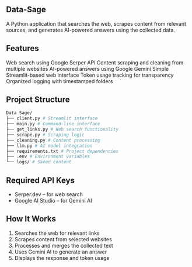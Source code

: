 ## Data-Sage
A Python application that searches the web, scrapes content from relevant sources, and generates AI-powered answers using the collected data.

## Features
Web search using Google Serper API
Content scraping and cleaning from multiple websites
AI-powered answers using Google Gemini
Simple Streamlit-based web interface
Token usage tracking for transparency
Organized logging with timestamped folders

## Project Structure  
```bash
Data Sage/
├── client.py # Streamlit interface
├── main.py # Command-line interface
├── get_links.py # Web search functionality
├── scrape.py # Scraping logic
├── cleaning.py # Content processing
├── llm.py # AI model integration
├── requirements.txt # Project dependencies
├── .env # Environment variables
└── logs/ # Saved content
```
## Required API Keys
- Serper.dev – for web search
- Google AI Studio – for Gemini AI
## How It Works
1. Searches the web for relevant links
2. Scrapes content from selected websites
3. Processes and merges the collected text
4. Uses Gemini AI to generate an answer
5. Displays the response and token usage
